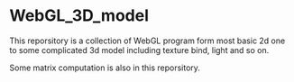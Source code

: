 # WebGL_3D_model

This reporsitory is a collection of WebGL program form most basic 2d one to some complicated 3d model including texture bind, light and
so on.

Some matrix computation is also in this reporsitory.
